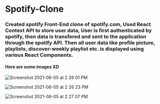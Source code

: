# Spotify-Clone
### Created spotify Front-End clone of spotify.com, Used React Context API to store user data, User is first authenticated by spotify, then data is transfered and sent to the application through the spotify API. Then all user data like profile picture, playlists, discover-weekly playlist etc. is displayed using various React Components.

#### Here are some images XD 

![Screenshot 2021-08-05 at 2 26 01 PM](https://user-images.githubusercontent.com/65460239/128322267-f219ee19-50b2-4501-8499-62f4fa195bf7.png)


![Screenshot 2021-08-05 at 2 26 23 PM](https://user-images.githubusercontent.com/65460239/128322317-e21d1711-a7e3-4bc6-86f5-ab977378bb96.png)


![Screenshot 2021-08-05 at 2 27 07 PM](https://user-images.githubusercontent.com/65460239/128322419-d76c93a0-391e-4b7f-8e4b-fda66a709f80.png)
